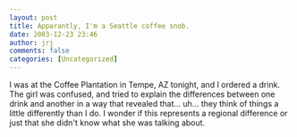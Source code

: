 ```yaml
---
layout: post
title: Apparantly, I'm a Seattle coffee snob.
date: 2003-12-23 23:46
author: jrj
comments: false
categories: [Uncategorized]
---
```

I was at the Coffee Plantation in Tempe, AZ tonight, and I ordered a drink. The girl was confused, and tried to explain the differences between one drink and another in a way that revealed that... uh... they think of things a little differently than I do. I wonder if this represents a regional difference or just that she didn't know what she was talking about.
